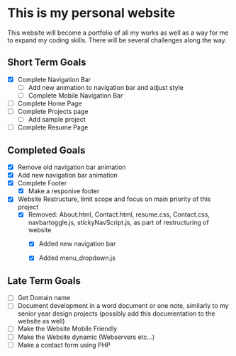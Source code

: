 # **This is my personal website**
This website will become a portfolio of all my works as well as a way for me to expand my coding skills. There will be several challenges along the way. 

## **Short Term Goals**
- [X] Complete Navigation Bar
	- [ ] Add new animation to navigation bar and adjust style
	- [ ] Complete Mobile Navigation Bar
- [ ] Complete Home Page
- [ ] Complete Projects page
	- [ ] Add sample project
- [ ] Complete Resume Page

## **Completed Goals**
- [x] Remove old navigation bar animation
- [x] Add new navigation bar animation
- [X] Complete Footer
	- [x] Make a responive footer
- [X] Website Restructure, limit scope and focus on main priority of this project
	- [X] Removed: About.html, Contact.html, resume.css, Contact.css, navbartoggle.js, stickyNavScript.js, as part of restructuring of website
		- [X] Added new navigation bar
		- [X] Added menu_dropdown.js


## **Late Term Goals**
- [ ] Get Domain name
- [ ] Document development in a word document or one note, similarly to my senior year design projects (possibly add this documentation to the website as well)
- [ ] Make the Website Mobile Friendly
- [ ] Make the Website dynamic (Webservers etc...)
- [ ] Make a contact form using PHP
